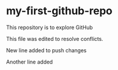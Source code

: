 # my-first-github-repo
This repository is to explore GitHub

This file was edited to resolve conflicts.

New line added to push changes

Another line added